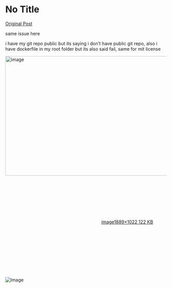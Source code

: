 # No Title

[Original Post](https://discourse.onlinedegree.iitm.ac.in/t/164277/658)

<p>same issue here</p>
<p>i have my git repo public but its saying i don’t have public git repo, also i have dockerfile in my root folder but its also said fail, same for mit license<br>
<div class="lightbox-wrapper"><a class="lightbox" href="https://europe1.discourse-cdn.com/flex013/uploads/iitm/original/3X/8/3/83f8c6d4eb6481e3b9089ce75d1665cf312904be.png" data-download-href="/uploads/short-url/iPty7381OeKUfIPiWsQ5KVy6oY6.png?dl=1" title="image" rel="noopener nofollow ugc"><img src="https://europe1.discourse-cdn.com/flex013/uploads/iitm/optimized/3X/8/3/83f8c6d4eb6481e3b9089ce75d1665cf312904be_2_690x373.png" alt="image" data-base62-sha1="iPty7381OeKUfIPiWsQ5KVy6oY6" width="690" height="373" srcset="https://europe1.discourse-cdn.com/flex013/uploads/iitm/optimized/3X/8/3/83f8c6d4eb6481e3b9089ce75d1665cf312904be_2_690x373.png, https://europe1.discourse-cdn.com/flex013/uploads/iitm/optimized/3X/8/3/83f8c6d4eb6481e3b9089ce75d1665cf312904be_2_1035x559.png 1.5x, https://europe1.discourse-cdn.com/flex013/uploads/iitm/optimized/3X/8/3/83f8c6d4eb6481e3b9089ce75d1665cf312904be_2_1380x746.png 2x" data-dominant-color="14181E"><div class="meta"><svg class="fa d-icon d-icon-far-image svg-icon" aria-hidden="true"><use href="#far-image"></use></svg><span class="filename">image</span><span class="informations">1889×1022 122 KB</span><svg class="fa d-icon d-icon-discourse-expand svg-icon" aria-hidden="true"><use href="#discourse-expand"></use></svg></div></a></div></p>

![Image](https://europe1.discourse-cdn.com/flex013/uploads/iitm/optimized/3X/8/3/83f8c6d4eb6481e3b9089ce75d1665cf312904be_2_690x373.png)